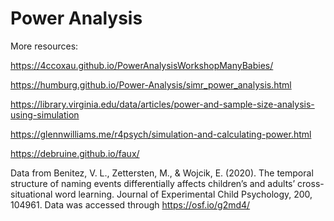 # Power Analysis

More resources:

https://4ccoxau.github.io/PowerAnalysisWorkshopManyBabies/

https://humburg.github.io/Power-Analysis/simr_power_analysis.html

https://library.virginia.edu/data/articles/power-and-sample-size-analysis-using-simulation

https://glennwilliams.me/r4psych/simulation-and-calculating-power.html

https://debruine.github.io/faux/


Data from Benitez, V. L., Zettersten, M., & Wojcik, E. (2020). The temporal structure of naming events differentially affects children’s and adults’ cross-situational word learning. Journal of Experimental Child Psychology, 200, 104961. Data was accessed through https://osf.io/g2md4/
